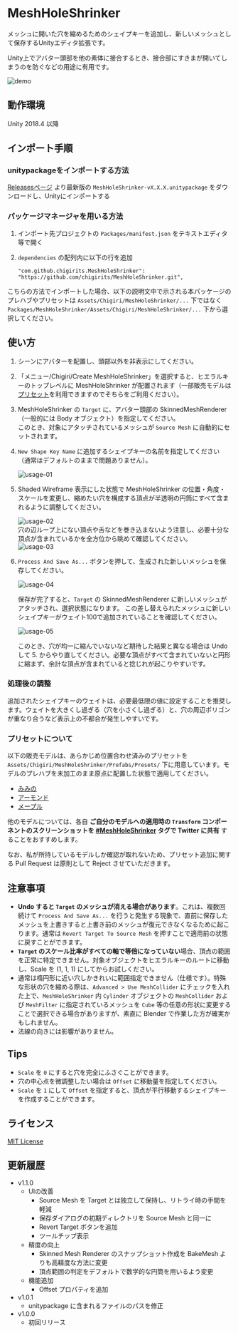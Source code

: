 # MeshHoleShrinker

メッシュに開いた穴を縮めるためのシェイプキーを追加し、新しいメッシュとして保存するUnityエディタ拡張です。

Unity上でアバター頭部を他の素体に接合するとき、接合部にすきまが開いてしまうのを防ぐなどの用途に有用です。

![demo](https://repository-images.githubusercontent.com/295406109/a2eb0680-f6d5-11ea-9672-da464eeef28f)

## 動作環境

Unity 2018.4 以降

## インポート手順

### unitypackageをインポートする方法

[Releasesページ](https://github.com/chigirits/MeshHoleShrinker/releases) より最新版の `MeshHoleShrinker-vX.X.X.unitypackage` をダウンロードし、Unityにインポートする

### パッケージマネージャを用いる方法

1. インポート先プロジェクトの `Packages/manifest.json` をテキストエディタ等で開く
2. `dependencies` の配列内に以下の行を追加
   
   ```
   "com.github.chigirits.MeshHoleShrinker": "https://github.com/chigirits/MeshHoleShrinker.git",
   ```

こちらの方法でインポートした場合、以下の説明文中で示される本パッケージのプレハブやプリセットは `Assets/Chigiri/MeshHoleShrinker/...` 下ではなく `Packages/MeshHoleShrinker/Assets/Chigiri/MeshHoleShrinker/...` 下から選択してください。

## 使い方

1. シーンにアバターを配置し、頭部以外を非表示にしてください。
2. 「メニュー/Chigiri/Create MeshHoleShrinker」を選択すると、ヒエラルキーのトップレベルに MeshHoleShrinker が配置されます（一部販売モデルは[プリセット](#プリセットについて)を利用できますのでそちらをご利用ください）。
3. MeshHoleShrinker の `Target` に、アバター頭部の SkinnedMeshRenderer（一般的には Body オブジェクト）を指定してください。<br>
   このとき、対象にアタッチされているメッシュが `Source Mesh` に自動的にセットされます。
4. `New Shape Key Name` に追加するシェイプキーの名前を指定してください（通常はデフォルトのままで問題ありません）。
   
   ![usage-01](https://user-images.githubusercontent.com/61717977/93324194-87583b00-f850-11ea-857b-50700a16e84b.png)
5. Shaded Wireframe 表示にした状態で MeshHoleShrinker の位置・角度・スケールを変更し、縮めたい穴を構成する頂点が半透明の円筒にすべて含まれるように調整してください。
   
   ![usage-02](https://user-images.githubusercontent.com/61717977/93084788-89df5700-f6cf-11ea-8d8b-5166c0bbc20a.png)<br>
   穴の辺ループ上にない頂点や舌などを巻き込まないよう注意し、必要十分な頂点が含まれているかを全方位から眺めて確認してください。<br>
   ![usage-03](https://user-images.githubusercontent.com/61717977/93084790-8a77ed80-f6cf-11ea-9f0a-491ec3954c05.png)
6. `Process And Save As...` ボタンを押して、生成された新しいメッシュを保存してください。
   
   ![usage-04](https://user-images.githubusercontent.com/61717977/93324199-88896800-f850-11ea-85b9-c7173f566ba7.png)


   保存が完了すると、`Target` の SkinnedMeshRenderer に新しいメッシュがアタッチされ、選択状態になります。
   この差し替えられたメッシュに新しいシェイプキーがウェイト100で追加されていることを確認してください。
   
   ![usage-05](https://user-images.githubusercontent.com/61717977/93084798-8c41b100-f6cf-11ea-88b7-012b4444ccda.png)
   
   このとき、穴が均一に縮んでいないなど期待した結果と異なる場合は Undo して 5. からやり直してください。必要な頂点がすべて含まれていないと円形に縮まず、余計な頂点が含まれていると捻じれが起こりやすいです。

### 処理後の調整

追加されたシェイプキーのウェイトは、必要最低限の値に設定することを推奨します。ウェイトを大きくし過ぎる（穴を小さくし過ぎる）と、穴の周辺ポリゴンが重なり合うなど表示上の不都合が発生しやすいです。

### プリセットについて

以下の販売モデルは、あらかじめ位置合わせ済みのプリセットを `Assets/Chigiri/MeshHoleShrinker/Prefabs/Presets/` 下に用意しています。モデルのプレハブを未加工のまま原点に配置した状態で適用してください。

- [みみの](https://booth.pm/ja/items/1336133)
- [アーモンド](https://booth.pm/ja/items/2012982)
- [メープル](https://booth.pm/ja/items/1948102)

他のモデルについては、各自 **ご自分のモデルへの適用時の `Transform` コンポーネントのスクリーンショットを [#MeshHoleShrinker](https://twitter.com/search?q=%23MeshHoleShrinker&src=typed_query) タグで Twitter に共有** することをおすすめします。

なお、私が所持しているモデルしか確認が取れないため、プリセット追加に関する Pull Request は原則として Reject させていただきます。

## 注意事項

- **Undo すると `Target` のメッシュが消える場合があります**。これは、複数回続けて `Process And Save As...` を行うと発生する現象で、直前に保存したメッシュを上書きすると上書き前のメッシュが復元できなくなるために起こります。通常は `Revert Target To Source Mesh` を押すことで適用前の状態に戻すことができます。
- **`Target` のスケール比率がすべての軸で等倍になっていない**場合、頂点の範囲を正常に特定できません。対象オブジェクトをヒエラルキーのルートに移動し、Scale を (1, 1, 1) にしてからお試しください。
- 通常は楕円形に近い穴しかきれいに範囲指定できません（仕様です）。特殊な形状の穴を縮める際は、`Advanced > Use MeshCollider` にチェックを入れた上で、`MeshHoleShrinker` 内 `Cylinder` オブジェクトの `MeshCollider` および `MeshFilter` に指定されているメッシュを `Cube` 等の任意の形状に変更することで選択できる場合がありますが、素直に Blender で作業した方が確実かもしれません。
- 法線の向きには影響がありません。

## Tips

- `Scale` を `0` にすると穴を完全にふさぐことができます。
- 穴の中心点を微調整したい場合は `Offset` に移動量を指定してください。
- `Scale` を `1` にして `Offset` を指定すると、頂点が平行移動するシェイプキーを作成することができます。

## ライセンス

[MIT License](./LICENSE)

## 更新履歴

- v1.1.0
  - UIの改善
    - Source Mesh を Target とは独立して保持し、リトライ時の手間を軽減
    - 保存ダイアログの初期ディレクトリを Source Mesh と同一に
    - Revert Target ボタンを追加
    - ツールチップ表示
  - 精度の向上
    - Skinned Mesh Renderer のスナップショット作成を BakeMesh よりも高精度な方法に変更
    - 頂点範囲の判定をデフォルトで数学的な円筒を用いるよう変更
  - 機能追加
    - Offset プロパティを追加
- v1.0.1
  - unitypackage に含まれるファイルのパスを修正
- v1.0.0
  - 初回リリース
